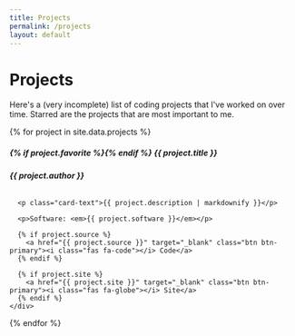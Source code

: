 ```yaml
---
title: Projects
permalink: /projects
layout: default
---
```


# Projects

Here's a (very incomplete) list of coding projects that I've worked on over time.
Starred are the projects that are most important to me.

{% for project in site.data.projects %}
  <a name="{{ project.name }}"/>
  <div class="card mb-3">
    <div class="card-body">
      <h5 class="card-title">{% if project.favorite %}<i class="fas fa-star" data-fa-transform="shrink-3"></i>{% endif %} {{ project.title }}</h5>
      <h6 class="card-subtitle mb-2 text-muted"><strong>{{ project.author }}</strong></h6>

      <p class="card-text">{{ project.description | markdownify }}</p>

      <p>Software: <em>{{ project.software }}</em></p>

      {% if project.source %}
        <a href="{{ project.source }}" target="_blank" class="btn btn-primary"><i class="fas fa-code"></i> Code</a>
      {% endif %}

      {% if project.site %}
        <a href="{{ project.site }}" target="_blank" class="btn btn-primary"><i class="fas fa-globe"></i> Site</a>
      {% endif %}
    </div>
  </div>
{% endfor %}
